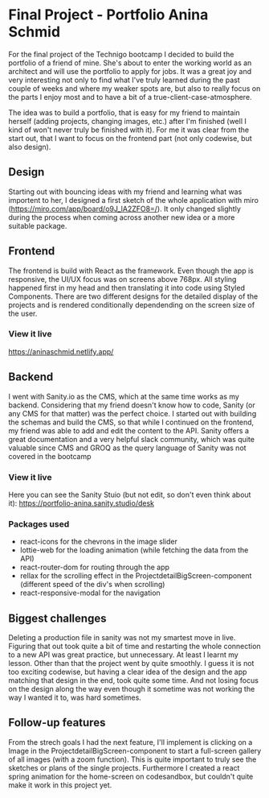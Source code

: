 # Final Project - Portfolio Anina Schmid
For the final project of the Technigo bootcamp I decided to build the portfolio of a friend of mine. She's about to enter the working world as an architect and will use the portfolio to apply for jobs. It was a great joy and very interesting not only to find what I've truly learned during the past couple of weeks and where my weaker spots are, but also to really focus on the parts I enjoy most and to have a bit of a true-client-case-atmosphere.

The idea was to build a portfolio, that is easy for my friend to maintain herself (adding projects, changing images, etc.) after I'm finished (well I kind of won't never truly be finished with it). For me it was clear from the start out, that I want to focus on the frontend part (not only codewise, but also design).

## Design
Starting out with bouncing ideas with my friend and learning what was importent to her, I designed a first sketch of the whole application with miro (https://miro.com/app/board/o9J_lA2ZFO8=/). It only changed slightly during the process when coming across another new idea or a more suitable package. 

## Frontend
The frontend is build with React as the framework. Even though the app is responsive, the UI/UX focus was on screens above 768px. All styling happened first in my head and then translating it into code using Styled Components. There are two different designs for the detailed display of the projects and is rendered conditionally dependending on the screen size of the user. 
### View it live
https://aninaschmid.netlify.app/

## Backend
I went with Sanity.io as the CMS, which at the same time works as my backend. Considering that my friend doesn't know how to code, Sanity (or any CMS for that matter) was the perfect choice. I started out with building the schemas and build the CMS, so that while I continued on the frontend, my friend was able to add and edit the content to the API. Sanity offers a great documentation and a very helpful slack community, which was quite valuable since CMS and GROQ as the query language of Sanity was not covered in the bootcamp
### View it live
Here you can see the Sanity Stuio (but not edit, so don't even think about it): https://portfolio-anina.sanity.studio/desk

### Packages used
- react-icons for the chevrons in the image slider
- lottie-web for the loading animation (while fetching the data from the API)
- react-router-dom for routing through the app
- rellax for the scrolling effect in the ProjectdetailBigScreen-component (different speed of the div's when scrolling)
- react-responsive-modal for the navigation

## Biggest challenges
Deleting a production file in sanity was not my smartest move in live. Figuring that out took quite a bit of time and restarting the whole connection to a new API was great practice, but unnecessary. At least I learnt my lesson. Other than that the project went by quite smoothly. I guess it is not too exciting codewise, but having a clear idea of the design and the app matching that design in the end, took quite some time. And not losing focus on the design along the way even though it sometime was not working the way I wanted it to, was hard sometimes. 

## Follow-up features
From the strech goals I had the next feature, I'll implement is clicking on a Image in the ProjectdetailBigScreen-component to start a full-screen gallery of all images (with a zoom function). This is quite important to truly see the sketches or plans of the single projects.
Furthermore I created a react spring animation for the home-screen on codesandbox, but couldn't quite make it work in this project yet.